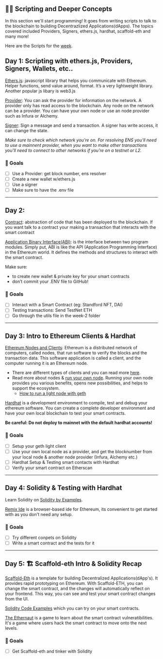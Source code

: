 ## 👩‍🚀 Scripting and Deeper Concepts 

In this section we'll start programming! It goes from writing scripts to talk to the blockchain to building Decentrazlized Applications(dApps). The topics covered included Providers, Signers, ethers.js, hardhat, scaffold-eth and many more! 

Here are the Scripts for the [week](https://github.com/carletex/week2-scripts). 

## Day 1: Scripting with ethers.js, Providers, Signers, Wallets, etc..

[Ethers.js](https://docs.ethers.io/v5/): javascript library that helps you communicate with Ethereum. Helper functions, send value around, format. It’s a very lightweight library.
Another popular js libary is web3.js

[Provider](https://docs.ethers.io/v5/api/providers/): You can ask the provider for information on the network. A provider only has read access to the blockchain. Any node on the network can be a provider. You can have your own node or use an node provider such as Infura or Alchemy. 

[Signer](https://docs.ethers.io/v5/api/signer/): Sign a message and send a transaction. A signer has write access, it can change the state. 

*Make sure to check which network you’re on. For resolving ENS you’ll need to use a mainnent provider, when you want to make other transactions you’ll need to connect to other networks if you’re on a testnet or L2.*

### 🥅 Goals
- [ ] Use a Provider: get block number, ens resolver 
- [ ] Create a new wallet w/ethers.js
- [ ] Use a signer 
- [ ] Make sure to have the .env file 

----

## Day 2: 

[Contract](https://docs.ethers.io/v5/api/contract/contract/): abstraction of code that has been deployed to the blockchain. If you want talk to a contract your making a transaction that interacts with the smart contract

[Application Binary Interface(ABI)](https://docs.ethers.io/v5/api/utils/abi/): is the interface between two program modules. Simply put, ABI is like the API (Application Programming Interface) in the Ethereum world. It defines the methods and structures to interact with the smart contract.

Make sure:
- to create new wallet & private key for your smart contracts
- don’t commit your .ENV file to GitHub! 

### 🥅 Goals
- [ ] Interact with a Smart Contract (eg: Standford NFT, DAI) 
- [ ] Testing transactions: Send TestNet ETH
- [ ] Go through the utils file in the week-2 folder

----

## Day 3: Intro to Ethereum Clients & Hardhat

[Ethereum Nodes and Clients](https://ethereum.org/en/developers/docs/nodes-and-clients/): Ethereum is a distributed network of computers, called nodes, that run software to verify the blocks and the transaction data. This software application is called a client, and the computer running it is an Ethereum node. 
  - There are different types of clients and you can read more [here](https://ethereum.org/en/developers/docs/nodes-and-clients/client-diversity/). 
  - Read more about nodes & [run your own node](https://ethereum.org/en/developers/docs/nodes-and-clients/run-a-node/). Running your own node provides you various benefits, opens new possibilities, and helps to support the ecosystem.
    - [How to run a light node with geth](https://ethereum.org/en/developers/tutorials/run-light-node-geth/)

[Hardhat](https://hardhat.org/hardhat-runner/docs/getting-started#overview) is a development environment to compile, test and debug your ethereum software. You can create a complete developer environment and have your own local blockchain to test your smart contracts. 

**Be careful: Do not deploy to mainnet with the default hardhat accounts!**

### 🥅 Goals
- [ ] Setup your geth light client 
- [ ] Use your own local node as a provider, and get the blocknumber from your local node & another node provider (Infura, Alchemy etc.)
- [ ] Hardhat Setup & Testing smart contacts with Hardhat
- [ ] Verify your smart contract on Etherscan 

---

## Day 4: Solidity & Testing with Hardhat  

Learn Solidity on [Solidity by Examples](https://solidity-by-example.org/).

[Remix Ide](https://remix.ethereum.org/) is a browser-based ide for Ethereum, its convenient to get started with as you don't need any setup.

### 🥅 Goals
- [ ] Try different conpets on Solidity
- [ ] Write a smart contract and the tests for it

---

## Day 5: 🏗 Scaffold-eth Intro & Solidity Recap  

[Scaffold-Eth](https://github.com/scaffold-eth/scaffold-eth) is a template for building Decentralized Applications(dApp's). It provides rapid prototyping on Ethereum. With Scaffold-ETH, you can change the smart contract, and the changes will automatically reflect on your frontend. This way, you can see and test your smart contract changes from the UI.

[Solidity Code Examples](https://solidity-by-example.org/) which you can try on your smart contracts.

[The Ethernaut](https://ethernaut.openzeppelin.com/) is a game to learn about the smart contract vulneratibilities. It's a game where users hack the smart contract to move onto the next levels.  

### 🥅 Goals
- [ ] Get Scaffold-eth and tinker with Solidity 

